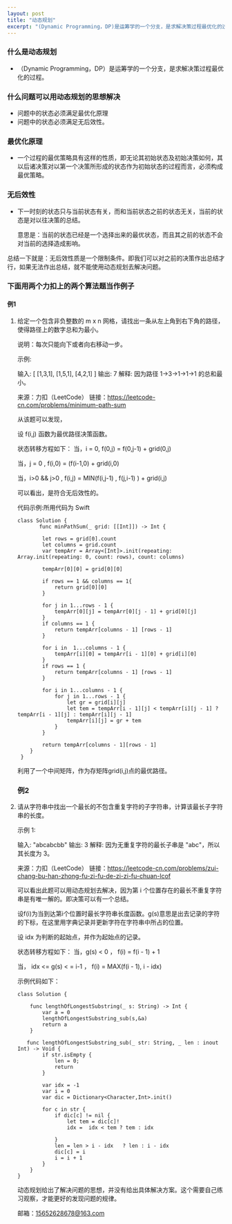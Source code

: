 ```yaml
---
layout: post
title: "动态规划"
excerpt: "(Dynamic Programming，DP)是运筹学的一个分支，是求解决策过程最优化的过程"
---
```


### 什么是动态规划

+ （Dynamic Programming，DP）是运筹学的一个分支，是求解决策过程最优化的过程。

### 什么问题可以用动态规划的思想解决

+ 问题中的状态必须满足最优化原理
+ 问题中的状态必须满足无后效性。

### 最优化原理

+ 一个过程的最优策略具有这样的性质，即无论其初始状态及初始决策如何，其以后诸决策对以第一个决策所形成的状态作为初始状态的过程而言，必须构成最优策略。

### 无后效性

+ 下一时刻的状态只与当前状态有关，而和当前状态之前的状态无关，当前的状态是对以往决策的总结。

  意思是：当前的状态已经是一个选择出来的最优状态，而且其之前的状态不会对当前的选择造成影响。

总结一下就是：无后效性质是一个限制条件。即我们可以对之前的决策作出总结才行，如果无法作出总结，就不能使用动态规划去解决问题。

### 下面用两个力扣上的两个算法题当作例子
#### 例1
1. 给定一个包含非负整数的 m x n 网格，请找出一条从左上角到右下角的路径，使得路径上的数字总和为最小。

   说明：每次只能向下或者向右移动一步。

   示例:

   输入:
   [
     [1,3,1],
     [1,5,1],
     [4,2,1]
   ]
   输出: 7
   解释: 因为路径 1→3→1→1→1 的总和最小。

   来源：力扣（LeetCode）
   链接：https://leetcode-cn.com/problems/minimum-path-sum

   从该题可以发现，

   设 f(i,j) 函数为最优路径决策函数。
   
   状态转移方程如下：
   当，i = 0,                 f(0,j) = f(0,j-1) +  grid(0,j)

   当，j = 0 ,                f(i,0) = (f(i-1,0) +  grid(i,0)

   当，i>0 && j>0 ,     f(i,j) = MIN(f(i,j-1) , f(j,i-1) ) + grid(i,j)

   可以看出，是符合无后效性的。

   代码示例:所用代码为 Swift

   ```
   class Solution {
          func minPathSum(_ grid: [[Int]]) -> Int {
          
           let rows = grid[0].count
           let columns = grid.count
           var tempArr = Array<[Int]>.init(repeating: Array.init(repeating: 0, count: rows), count: columns)
           
           tempArr[0][0] = grid[0][0]
           
           if rows == 1 && columns == 1{
               return grid[0][0]
           }
   
           for j in 1...rows - 1 {
               tempArr[0][j] = tempArr[0][j - 1] + grid[0][j]
           }
           if columns == 1 {
               return tempArr[columns - 1] [rows - 1]
           }
           
           for i in  1...columns - 1 {
               tempArr[i][0] = tempArr[i - 1][0] + grid[i][0]
           }
           if rows == 1 {
               return tempArr[columns - 1] [rows - 1]
           }
           
           for i in 1...columns - 1 {
               for j in 1...rows - 1 {
                   let gr = grid[i][j]
                   let tem = tempArr[i - 1][j] < tempArr[i][j - 1] ? tempArr[i - 1][j] : tempArr[i][j - 1]
                   tempArr[i][j] = gr + tem
               }
           }
           
           return tempArr[columns - 1][rows - 1]
       }
    }
   ```

   利用了一个中间矩阵，作为存矩阵grid(i,j)点的最优路径。

   
   ### 例2
2. 请从字符串中找出一个最长的不包含重复字符的子字符串，计算该最长子字符串的长度。

   示例 1:

   输入: "abcabcbb"
   输出: 3 
   解释: 因为无重复字符的最长子串是 "abc"，所以其长度为 3。

   来源：力扣（LeetCode）
   链接：https://leetcode-cn.com/problems/zui-chang-bu-han-zhong-fu-zi-fu-de-zi-zi-fu-chuan-lcof

   

   可以看出此题可以用动态规划去解决，因为第 i 个位置存在的最长不重复字符串是有唯一解的。即决策可以有一个总结。

   设f(i)为当到达第i个位置时最长字符串长度函数。g(s)意思是出去记录的字符的下标，在这里用字典记录并更新字符在字符串中所占的位置。

    设 idx 为判断的起始点，并作为起始点的记录。

    状态转移方程如下：
    当，g(s) < 0 ，                   f(i) = f(i - 1) + 1 

    当， idx <= g(s) < = i-1 ，          f(i) = MAX(f(i - 1), i - idx)

   

   示例代码如下：

   ```
   class Solution {
   
       func lengthOfLongestSubstring(_ s: String) -> Int {
           var a = 0
           lengthOfLongestSubstring_sub(s,&a)
           return a
       }
      
      func lengthOfLongestSubstring_sub(_ str: String, _ len : inout Int) -> Void {
           if str.isEmpty {
               len = 0;
               return
           }
           
           var idx = -1
           var i = 0
           var dic = Dictionary<Character,Int>.init()
           
           for c in str {
               if dic[c] != nil {
                   let tem = dic[c]!
                   idx =  idx < tem ? tem : idx
                   
               }
               len = len > i - idx   ? len : i - idx
               dic[c] = i
               i = i + 1
           }
       }
   }
   
   ```

   动态规划给出了解决问题的思想，并没有给出具体解决方案。这个需要自己练习观察，才能更好的发现问题的规律。

    邮箱：15652628678@163.com

   

